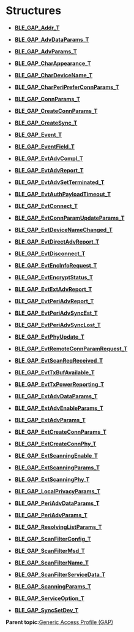 # Structures

-   **[BLE\_GAP\_Addr\_T](GUID-5B71FDB5-5345-4BCD-B102-6A5B5A06D284.md)**  

-   **[BLE\_GAP\_AdvDataParams\_T](GUID-5D15C6DB-A2DC-4EE1-9397-A6CF26639487.md)**  

-   **[BLE\_GAP\_AdvParams\_T](GUID-2DECEDC0-4E63-4998-8AFD-FE309AE95637.md)**  

-   **[BLE\_GAP\_CharAppearance\_T](GUID-4597EBB6-7466-43FA-938B-F1CB146D52E9.md)**  

-   **[BLE\_GAP\_CharDeviceName\_T](GUID-08A4BC00-5DC2-41AC-BBA4-834671358C68.md)**  

-   **[BLE\_GAP\_CharPeriPreferConnParams\_T](GUID-A58BBAEA-AAFF-4C51-ABF1-120EECB240FA.md)**  

-   **[BLE\_GAP\_ConnParams\_T](GUID-E210D053-5A6C-4E6F-8FAF-807AA8E75B98.md)**  

-   **[BLE\_GAP\_CreateConnParams\_T](GUID-0F7411E2-184C-445C-8816-C8CBE16AEC51.md)**  

-   **[BLE\_GAP\_CreateSync\_T](GUID-1EB98FD4-8A43-41F8-A54B-A73E2D99C0AF.md)**  

-   **[BLE\_GAP\_Event\_T](GUID-C66A00F9-4CA9-4FF7-BD54-851848665DDD.md)**  

-   **[BLE\_GAP\_EventField\_T](GUID-E13684D5-376D-4CA6-82D4-5A5218F1A8EB.md)**  

-   **[BLE\_GAP\_EvtAdvCompl\_T](GUID-54AA20AC-CB4E-411A-A4B5-2F05CA4BD89F.md)**  

-   **[BLE\_GAP\_EvtAdvReport\_T](GUID-386E57A5-2117-4B00-A21B-C6AF1C2840F7.md)**  

-   **[BLE\_GAP\_EvtAdvSetTerminated\_T](GUID-B5D2CD38-2685-4C00-AF72-B5B70E4AF0E5.md)**  

-   **[BLE\_GAP\_EvtAuthPayloadTimeout\_T](GUID-17D13553-82D8-47BD-B39B-1E6BD3428CBF.md)**  

-   **[BLE\_GAP\_EvtConnect\_T](GUID-4C985581-7FBE-48BC-A815-1178C3173F64.md)**  

-   **[BLE\_GAP\_EvtConnParamUpdateParams\_T](GUID-55337ABD-8270-4DFB-A215-64165314F53F.md)**  

-   **[BLE\_GAP\_EvtDeviceNameChanged\_T](GUID-7E1F0AA2-BF30-47F1-93A9-7AD7E929340D.md)**  

-   **[BLE\_GAP\_EvtDirectAdvReport\_T](GUID-350E2D86-917E-46F5-A27B-5B7B6CD0E740.md)**  

-   **[BLE\_GAP\_EvtDisconnect\_T](GUID-48E2E234-B4A0-49AA-A47F-CF7DC384547F.md)**  

-   **[BLE\_GAP\_EvtEncInfoRequest\_T](GUID-FF1D1C5A-DAC3-4F2F-AB46-3A796657A0EA.md)**  

-   **[BLE\_GAP\_EvtEncryptStatus\_T](GUID-B16DD6F5-6244-4EA7-A150-47D9193DC875.md)**  

-   **[BLE\_GAP\_EvtExtAdvReport\_T](GUID-502CC449-E705-43E0-8F5B-C75E7D635B6D.md)**  

-   **[BLE\_GAP\_EvtPeriAdvReport\_T](GUID-18188A91-010D-49FC-B9A1-5C9A227DC09E.md)**  

-   **[BLE\_GAP\_EvtPeriAdvSyncEst\_T](GUID-01A09C07-8775-47C5-ABC7-C9A54B34E4B5.md)**  

-   **[BLE\_GAP\_EvtPeriAdvSyncLost\_T](GUID-B046D58E-A9AB-4EB5-9D08-7CB8E6064D68.md)**  

-   **[BLE\_GAP\_EvtPhyUpdate\_T](GUID-8038B28A-3E82-4188-877C-CF1E17CFF695.md)**  

-   **[BLE\_GAP\_EvtRemoteConnParamRequest\_T](GUID-F5207E96-1B43-4751-BF5B-C1592BE75A72.md)**  

-   **[BLE\_GAP\_EvtScanReqReceived\_T](GUID-45875F52-95A3-4845-BEBA-E029198E9941.md)**  

-   **[BLE\_GAP\_EvtTxBufAvailable\_T](GUID-2C724ED6-CDD6-4C34-B6B4-A23AF82E9B5C.md)**  

-   **[BLE\_GAP\_EvtTxPowerReporting\_T](GUID-E3A99701-8888-4242-8F49-AE79B537ECB3.md)**  

-   **[BLE\_GAP\_ExtAdvDataParams\_T](GUID-F3FA9FA8-F54B-4770-93C2-6DFD5AB8D05A.md)**  

-   **[BLE\_GAP\_ExtAdvEnableParams\_T](GUID-DEE00CA7-607C-4AF4-AC97-134521915B07.md)**  

-   **[BLE\_GAP\_ExtAdvParams\_T](GUID-0C5017F4-1910-4115-B45B-B55FCAE0835D.md)**  

-   **[BLE\_GAP\_ExtCreateConnParams\_T](GUID-2097985F-000D-47A4-8329-8B05E9C17226.md)**  

-   **[BLE\_GAP\_ExtCreateConnPhy\_T](GUID-A8BACB10-45B1-41BF-A1CC-7B530793C8EE.md)**  

-   **[BLE\_GAP\_ExtScanningEnable\_T](GUID-C3065A23-6B7C-4822-9AE8-6ECE3287BDD3.md)**  

-   **[BLE\_GAP\_ExtScanningParams\_T](GUID-67CF043E-7F00-4B38-B885-F26E017AC7A2.md)**  

-   **[BLE\_GAP\_ExtScanningPhy\_T](GUID-FE86BC3A-2103-4744-B10C-F6928B891D6F.md)**  

-   **[BLE\_GAP\_LocalPrivacyParams\_T](GUID-4912BEF1-34A3-4906-BAC4-4209909DDC57.md)**  

-   **[BLE\_GAP\_PeriAdvDataParams\_T](GUID-4FFCD389-DB9F-4529-A669-B0BF83C9517D.md)**  

-   **[BLE\_GAP\_PeriAdvParams\_T](GUID-2976F9E6-16CC-4436-A470-2D9601E97CC6.md)**  

-   **[BLE\_GAP\_ResolvingListParams\_T](GUID-ED949D2B-8D61-4BA5-927B-961C9020544B.md)**  

-   **[BLE\_GAP\_ScanFilterConfig\_T](GUID-524C207A-0EC6-4A2C-8F49-9A6C802061F1.md)**  

-   **[BLE\_GAP\_ScanFilterMsd\_T](GUID-93C98C8C-3EB3-4DA6-85EE-93A971D01E56.md)**  

-   **[BLE\_GAP\_ScanFilterName\_T](GUID-2D2F1C6D-95E7-416D-9F1B-905DCECE13A5.md)**  

-   **[BLE\_GAP\_ScanFilterServiceData\_T](GUID-2FCE5C2A-FAF0-464A-88A9-C44E9E3974FD.md)**  

-   **[BLE\_GAP\_ScanningParams\_T](GUID-9A169F28-A192-4004-8C85-85E45EE5933A.md)**  

-   **[BLE\_GAP\_ServiceOption\_T](GUID-996CFF3B-74B3-4D58-B746-CA578F9B36E6.md)**  

-   **[BLE\_GAP\_SyncSetDev\_T](GUID-24F829FB-DF38-485B-918A-0B967B1761DD.md)**  


**Parent topic:**[Generic Access Profile \(GAP\)](GUID-803DA8F9-04B4-421C-98AD-A68481F6AAF3.md)

